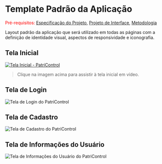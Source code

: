 # Template Padrão da Aplicação

<span style="color:red">Pré-requisitos: <a href="2-Especificação do Projeto.md">Especificação do Projeto</a></span>, <a href="3-Projeto de Interface.md">Projeto de Interface</a>, <a href="4-Metodologia.md">Metodologia</a>

Layout padrão da aplicação que será utilizado em todas as páginas com a definição de identidade visual, aspectos de responsividade e iconografia.

## Tela Inicial

[![Tela Inicial - PatriControl](https://github.com/ICEI-PUC-Minas-PMV-ADS/pmv-ads-2025-1-e1-proj-web-t11-patricontrol/blob/main/documentos/img/screenshot-tela-inicial.png?raw=true)](https://github.com/ICEI-PUC-Minas-PMV-ADS/pmv-ads-2025-1-e1-proj-web-t11-patricontrol/blob/main/documentos/img/Grava%C3%A7%C3%A3o%20de%20Tela%202025-06-22%20091540.mp4)
> Clique na imagem acima para assistir à tela inicial em vídeo.


## Tela de Login

![Tela de Login do PatriControl](https://github.com/ICEI-PUC-Minas-PMV-ADS/pmv-ads-2025-1-e1-proj-web-t11-patricontrol/blob/main/documentos/img/Captura%20de%20tela%202025-06-22%20084044.png?raw=true)

## Tela de Cadastro

![Tela de Cadastro do PatriControl](https://github.com/ICEI-PUC-Minas-PMV-ADS/pmv-ads-2025-1-e1-proj-web-t11-patricontrol/blob/main/documentos/img/cadastrodeusuario.png?raw=true)

## Tela de Informações do Usuário

![Tela de Informações do Usuário do PatriControl](https://github.com/ICEI-PUC-Minas-PMV-ADS/pmv-ads-2025-1-e1-proj-web-t11-patricontrol/blob/main/documentos/img/informa%C3%A7%C3%B5esdousuario.png?raw=true)
